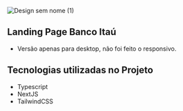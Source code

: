 ![Design sem nome (1)](https://github.com/RianTMJ/lp_itau/assets/81371744/294330b9-1cfa-41cc-9e94-8d7919f54159)

## Landing Page Banco Itaú
* Versão apenas para desktop, não foi feito o responsivo.
## Tecnologias utilizadas no Projeto

* Typescript
* NextJS
* TailwindCSS
